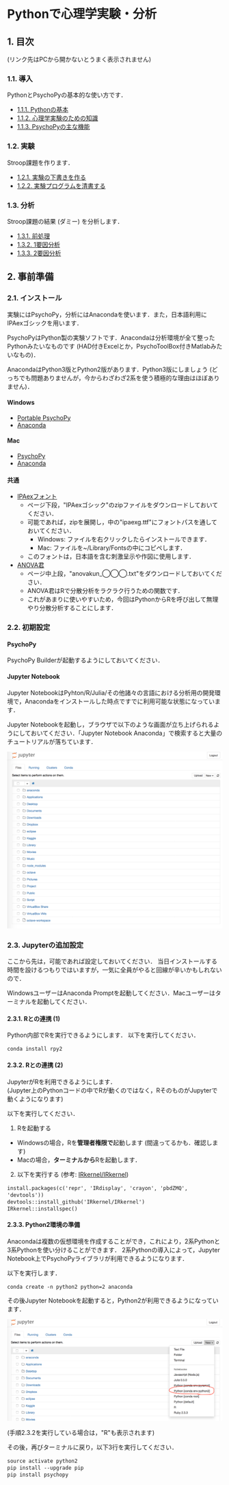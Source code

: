 # Pythonで心理学実験・分析

## 1. 目次

(リンク先はPCから開かないとうまく表示されません)

### 1.1. 導入

PythonとPsychoPyの基本的な使い方です．

* [1.1.1. Pythonの基本](introduction/1.Pythonの基本.ipynb)
* [1.1.2. 心理学実験のための知識](introduction/2.心理学実験のための知識.ipynb)
* [1.1.3. PsychoPyの主な機能](introduction/3.PsychoPyの主な機能.ipynb)

### 1.2. 実験

Stroop課題を作ります．

* [1.2.1. 実験の下書きを作る](experiment/draft.ipynb)
* [1.2.2. 実験プログラムを清書する](experiment/main.py)

### 1.3. 分析

Stroop課題の結果 (ダミー) を分析します．

* [1.3.1. 前処理](analysis/1.前処理.ipynb)
* [1.3.2. 1要因分析](analysis/2.一致不一致の分析.ipynb)
* [1.3.3. 2要因分析](analysis/3.色別の分析.ipynb)

## 2. 事前準備

### 2.1. インストール

実験にはPsychoPy，分析にはAnacondaを使います．また，日本語利用にIPAexゴシックを用います．

PsychoPyはPython製の実験ソフトです．Anacondaは分析環境が全て整ったPythonみたいなものです (HAD付きExcelとか，PsychoToolBox付きMatlabみたいなもの)．

AnacondaはPython3版とPython2版があります．Python3版にしましょう (どっちでも問題ありませんが，今からわざわざ2系を使う積極的な理由はほぼありません)．

#### Windows

* [Portable PsychoPy](http://www.s12600.net/psy/etc/python.html)
* [Anaconda](https://www.continuum.io/downloads#windows)

#### Mac

* [PsychoPy](http://psychopy.org/installation.html)
* [Anaconda](https://www.continuum.io/downloads#osx)

#### 共通

* [IPAexフォント](http://ipafont.ipa.go.jp/node26#jp)
  * ページ下段，"IPAexゴシック"のzipファイルをダウンロードしておいてください．
  * 可能であれば，zipを展開し，中の"ipaexg.ttf"にフォントパスを通しておいてください．
    * Windows: ファイルを右クリックしたらインストールできます．
    * Mac: ファイルを~/Library/Fontsの中にコピペします．
  * このフォントは，日本語を含む刺激呈示や作図に使用します．
* [ANOVA君](http://riseki.php.xdomain.jp/index.php?ANOVA%E5%90%9B)
  * ページ中上段，"anovakun_◯◯◯.txt"をダウンロードしておいてください．
  * ANOVA君はRで分散分析をラクラク行うための関数です．
  * これがあまりに使いやすいため，今回はPythonからRを呼び出して無理やり分散分析することにします．

### 2.2. 初期設定

#### PsychoPy

PsychoPy Builderが起動するようにしておいてください．

#### Jupyter Notebook

Jupyter NotebookはPyhton/R/Julia/その他諸々の言語における分析用の開発環境で，Anacondaをインストールした時点ですでに利用可能な状態になっています．

Jupyter Notebookを起動し，ブラウザで以下のような画面が立ち上げられるようにしておいてください．「Jupyter Notebook Anaconda」で検索すると大量のチュートリアルが落ちています．

![fig1.1](images/fig1.1.png)

### 2.3. Jupyterの追加設定

ここから先は，可能であれば設定しておいてください．
当日インストールする時間を設けるつもりではいますが，一気に全員がやると回線が辛いかもしれないので．

WindowsユーザーはAnaconda Promptを起動してください．Macユーザーはターミナルを起動してください．

#### 2.3.1. Rとの連携 (1)

Python内部でRを実行できるようにします．
以下を実行してください．

```
conda install rpy2
```

#### 2.3.2. Rとの連携 (2)

JupyterがRを利用できるようにします．<br>
(Jupyter上のPythonコードの中でRが動くのではなく，RそのものがJupyterで動くようになります)

以下を実行してください．

1. Rを起動する
  * Windowsの場合，Rを**管理者権限で**起動します (間違ってるかも．確認します)
  * Macの場合，**ターミナルから**Rを起動します．
2. 以下を実行する (参考: [IRkernel/IRkernel](https://github.com/IRkernel/IRkernel))
  ```
  install.packages(c('repr', 'IRdisplay', 'crayon', 'pbdZMQ', 'devtools'))
  devtools::install_github('IRkernel/IRkernel')
  IRkernel::installspec()
  ```

#### 2.3.3. Python2環境の準備

Anacondaは複数の仮想環境を作成することができ，これにより，2系Pythonと3系Pythonを使い分けることができます．
2系Pythonの導入によって，Jupyter Notebook上でPsychoPyライブラリが利用できるようになります．

以下を実行します．

```
conda create -n python2 python=2 anaconda
```

その後Jupyter Notebookを起動すると，Python2が利用できるようになっています．

![fig1.2](images/fig1.2.png)

(手順2.3.2を実行している場合は，"R"も表示されます)

その後，再びターミナルに戻り，以下3行を実行してください．

```
source activate python2
pip install --upgrade pip
pip install psychopy
```
